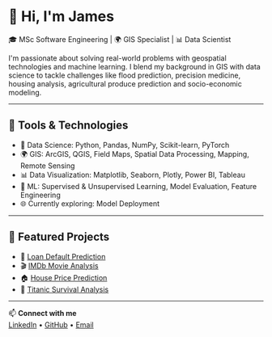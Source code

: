# 👋 Hi, I'm James

🎓 MSc Software Engineering | 🌍 GIS Specialist | 📊 Data Scientist

I'm passionate about solving real-world problems with geospatial technologies and machine learning. I blend my background in GIS with data science to tackle challenges like flood prediction, precision medicine, housing analysis, agricultural produce prediction and socio-economic modeling.

---

## 🔧 Tools & Technologies

- 📌 Data Science: Python, Pandas, NumPy, Scikit-learn, PyTorch
- 🌍 GIS: ArcGIS, QGIS, Field Maps, Spatial Data Processing, Mapping, Remote Sensing
- 📊 Data Visualization: Matplotlib, Seaborn, Plotly, Power BI, Tableau
- 🤖 ML: Supervised & Unsupervised Learning, Model Evaluation, Feature Engineering
- 🌐 Currently exploring: Model Deployment

---

## 📂 Featured Projects

- 🏦 [Loan Default Prediction](https://github.com/J-Ngei/Loan-Approval-Prediction)
- 🎬 [IMDb Movie Analysis](https://github.com/J-Ngei/movie-eda-project)
- 🏠 [House Price Prediction](https://github.com/J-Ngei/house-price-prediction)
- 🚢 [Titanic Survival Analysis](https://github.com/J-Ngei/Titanic-Survival-Prediction---Random-Forest)

---

📫 **Connect with me**  
[LinkedIn](https://www.linkedin.com/in/james-ngei-61461b1a5/) • [GitHub](https://github.com/J-Ngei) • [Email](james.nngei@gmail.com)
